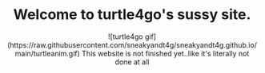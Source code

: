 <h1 align="center">Welcome to turtle4go's sussy site.</h1 align="center">

<center>
  ![turtle4go gif](https://raw.githubusercontent.com/sneakyandt4g/sneakyandt4g.github.io/main/turtleanim.gif)
  This website is not finished yet..like it's literally not done at all
</center>
